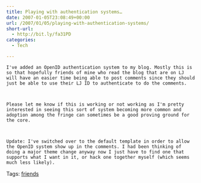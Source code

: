 ```yaml
---
title: Playing with authentication systems…
date: 2007-01-05T23:08:49+00:00
url: /2007/01/05/playing-with-authentication-systems/
short-url:
  - http://bit.ly/fa31PD
categories:
  - Tech

---
```

<div class='microid-mailto+http:sha1:c36333f6f5933f339d7a1ee8c84046acbe073927'>
  
    I've added an OpenID authentication system to my blog. Mostly this is so that hopefully friends of mine who read the blog that are on LJ will have an easier time being able to post comments since they should just be able to use their LJ ID to authenticate to do the comments.
  
  
  
    Please let me know if this is working or not working as I'm pretty interested in seeing this sort of system becoming more common and adoption among the fringe can sometimes be a good proving ground for the core.
  
  
  
    Update: I've switched over to the default template in order to allow the OpenID system show up in the comments. I had been thinking of doing a major theme change anyway now I just have to find one that supports what I want in it, or hack one together myself (which seems much less likely).
  
</div>

<div class="st-post-tags">
  Tags: <a href="http://www.cavort.org/tag/friends/" title="friends" rel="tag">friends</a><br />
</div>